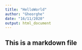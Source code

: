 ```yaml
---
title: "HelloWorld"
author: "Gheorghe"
date: "16/11/2020"
output: html_document
---
```


## This is a markdown file

